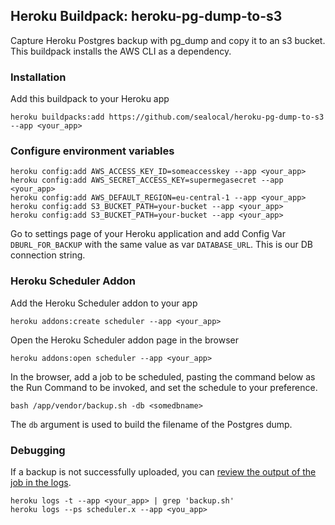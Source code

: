 ## Heroku Buildpack: heroku-pg-dump-to-s3

Capture Heroku Postgres backup with pg_dump and copy it to an s3 bucket. This buildpack installs the AWS CLI as a dependency.

### Installation

Add this buildpack to your Heroku app

```
heroku buildpacks:add https://github.com/sealocal/heroku-pg-dump-to-s3 --app <your_app>
```

### Configure environment variables

```
heroku config:add AWS_ACCESS_KEY_ID=someaccesskey --app <your_app>
heroku config:add AWS_SECRET_ACCESS_KEY=supermegasecret --app <your_app>
heroku config:add AWS_DEFAULT_REGION=eu-central-1 --app <your_app>
heroku config:add S3_BUCKET_PATH=your-bucket --app <your_app>
heroku config:add S3_BUCKET_PATH=your-bucket --app <your_app>
```

Go to settings page of your Heroku application and add Config Var `DBURL_FOR_BACKUP` with the same value as var `DATABASE_URL`. This is our DB connection string.

### Heroku Scheduler Addon

Add the Heroku Scheduler addon to your app

```
heroku addons:create scheduler --app <your_app>
```

Open the Heroku Scheduler addon page in the browser

```
heroku addons:open scheduler --app <your_app>
```

In the browser, add a job to be scheduled, pasting the command below as the Run Command to be invoked, and set the schedule to your preference.

```
bash /app/vendor/backup.sh -db <somedbname>
```

The `db` argument is used to build the filename of the Postgres dump.

### Debugging

If a backup is not successfully uploaded, you can [review the output of the job in the logs](https://devcenter.heroku.com/articles/scheduler#inspecting-output).

```
heroku logs -t --app <your_app> | grep 'backup.sh'
heroku logs --ps scheduler.x --app <you_app>
```
